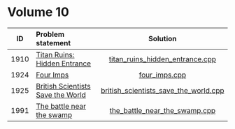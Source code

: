 # Volume 10

|  ID  |                                   Problem statement                                    |                                     Solution                                     |
|:----:|:---------------------------------------------------------------------------------------|:--------------------------------------------------------------------------------:|
| 1910 | [Titan Ruins: Hidden Entrance](http://acm.timus.ru/problem.aspx?space=1&num=1910)      | [titan_ruins_hidden_entrance.cpp](./titan_ruins_hidden_entrance.cpp)             |
| 1924 | [Four Imps](http://acm.timus.ru/problem.aspx?space=1&num=1924)                         | [four_imps.cpp](./four_imps.cpp)                                                 |
| 1925 | [British Scientists Save the World](http://acm.timus.ru/problem.aspx?space=1&num=1925) | [british_scientists_save_the_world.cpp](./british_scientists_save_the_world.cpp) |
| 1991 | [The battle near the swamp](http://acm.timus.ru/problem.aspx?space=1&num=1991)         | [the_battle_near_the_swamp.cpp](./the_battle_near_the_swamp.cpp)                 |
